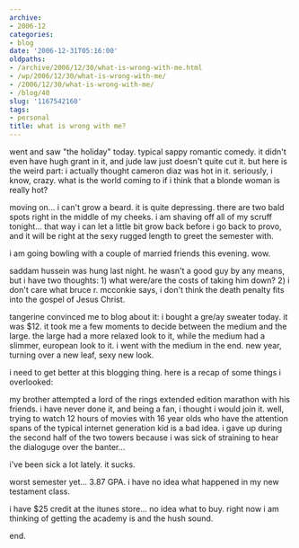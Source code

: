 ```yaml
---
archive:
- 2006-12
categories:
- blog
date: '2006-12-31T05:16:00'
oldpaths:
- /archive/2006/12/30/what-is-wrong-with-me.html
- /wp/2006/12/30/what-is-wrong-with-me/
- /2006/12/30/what-is-wrong-with-me/
- /blog/40
slug: '1167542160'
tags:
- personal
title: what is wrong with me?
---
```


went and saw "the holiday" today. typical sappy romantic comedy. it didn't
even have hugh grant in it, and jude law just doesn't quite cut it. but
here is the weird part: i actually thought cameron diaz was hot in it.
seriously, i know, crazy. what is the world coming to if i think that
a blonde woman is really hot?

moving on... i can't grow a beard. it is quite depressing. there are two
bald spots right in the middle of my cheeks. i am shaving off all of my
scruff tonight... that way i can let a little bit grow back before i go
back to provo, and it will be right at the sexy rugged length to greet the
semester with.

i am going bowling with a couple of married friends this evening. wow.

saddam hussein was hung last night. he wasn't a good guy by any means, but
i have two thoughts: 1) what were/are the costs of taking him down? 2)
i don't care what bruce r. mcconkie says, i don't think the death penalty
fits into the gospel of Jesus Christ.

tangerine convinced me to blog about it: i bought a gre/ay sweater today.
it was $12. it took me a few moments to decide between the medium and the
large. the large had a more relaxed look to it, while the medium had
a slimmer, european look to it. i went with the medium in the end. new
year, turning over a new leaf, sexy new look.

i need to get better at this blogging thing. here is a recap of some
things i overlooked:

my brother attempted a lord of the rings extended edition marathon with
his friends. i have never done it, and being a fan, i thought i would join
it. well, trying to watch 12 hours of movies with 16 year olds who have
the attention spans of the typical internet generation kid is a bad idea.
i gave up during the second half of the two towers because i was sick of
straining to hear the dialoguge over the banter...

i've been sick a lot lately. it sucks.

worst semester yet... 3.87 GPA. i have no idea what happened in my new
testament class.

i have $25 credit at the itunes store... no idea what to buy. right now
i am thinking of getting the academy is and the hush sound.

end.

